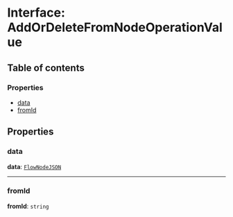 # Interface: AddOrDeleteFromNodeOperationValue

## Table of contents

### Properties

* [data](/en/auto-docs/free-layout-editor/interfaces/AddOrDeleteFromNodeOperationValue.md#data)
* [fromId](/en/auto-docs/free-layout-editor/interfaces/AddOrDeleteFromNodeOperationValue.md#fromid)

## Properties

### data

**data**: [`FlowNodeJSON`](/en/auto-docs/free-layout-editor/interfaces/FlowNodeJSON.md)

***

### fromId

**fromId**: `string`
